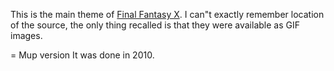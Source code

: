 This is the main theme of [Final Fantasy X](http://en.wikipedia.org/wiki/Final_Fantasy_X). I can&quot;t exactly remember location of the source, the only thing recalled is that they were available as GIF images.

= Mup version
It was done in 2010.
